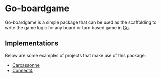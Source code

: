 # Go-boardgame

Go-boardgame is a simple package that can be used as the scaffolding to write the game logic for any board or turn based game in [Go](https://golang.org).

## Implementations

Below are some examples of projects that make use of this package:

- [Carcassonne](https://github.com/quibbble/go-carcassonne)
- [Connect4](https://github.com/quibbble/go-connect4)
